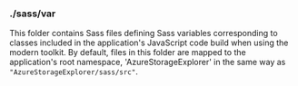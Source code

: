 ### ./sass/var

This folder contains Sass files defining Sass variables corresponding to classes
included in the application's JavaScript code build when using the modern toolkit.
By default, files in this folder are mapped to the application's root namespace,
'AzureStorageExplorer' in the same way as `"AzureStorageExplorer/sass/src"`.